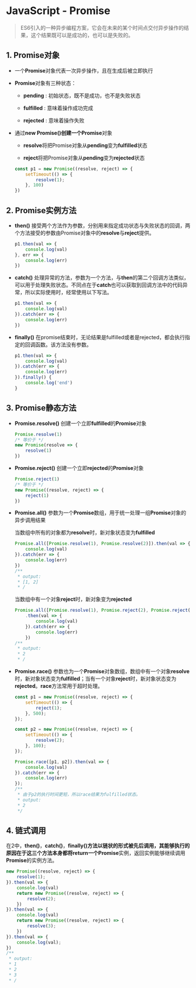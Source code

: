 # JavaScript - Promise

> ES6引入的一种异步编程方案，它会在未来的某个时间点交付异步操作的结果，这个结果既可以是成功的，也可以是失败的。

## 1. Promise对象

* 一个**Promise**对象代表一次异步操作，且在生成后被立即执行

* **Promise**对象有三种状态：
    
    * **pending** : 初始状态，既不是成功，也不是失败状态
    
    * **fulfilled** : 意味着操作成功完成
    
    * **rejected** : 意味着操作失败

* 通过**new Promise()**创建一个**Promise**对象
    
    * **resolve**将把Promise对象从**pending**变为**fulfilled**状态

    * **reject**将把Promise对象从**pending**变为**rejected**状态

    ```javascript
    const p1 = new Promise((resolve, reject) => {
        setTimeout(() => {
            resolve(1);
        }, 100)
    })
    ```

## 2. Promise实例方法

* **then()** 接受两个方法作为参数，分别用来指定成功状态与失败状态的回调，两个方法接受的参数由Promise对象中的**resolve**与**reject**提供。

    ```javascript
    p1.then(val => {
        console.log(val)
    }, err => {
        console.log(err)
    })
    ```

* **catch()** 处理异常的方法，参数为一个方法，与**then**的第二个回调方法类似，可以用于处理失败状态。不同点在于**catch**也可以获取到回调方法中的代码异常，所以实际使用时，经常使用以下写法。

    ```javascript
    p1.then(val => {
        console.log(val)
    }).catch(err => {
        console.log(err)
    })
    ```

* **finally()** 在promise结束时，无论结果是fulfilled或者是rejected，都会执行指定的回调函数。该方法没有参数。

    ```javascript
    p1.then(val => {
        console.log(val)
    }).catch(err => {
        console.log(err)
    }).finally() {
        console.log('end')
    }
    ```

## 3. Promise静态方法

* **Promise.resolve()** 创建一个立即**fulfilled**的**Promise**对象

    ```javascript
    Promise.resolve(1)
    /* 等价于 */
    new Promise(resolve => {
        resolve(1)
    })
    ```

* **Promise.reject()** 创建一个立即**rejected**的**Promise**对象

    ```javascript
    Promise.reject(1)
    /* 等价于 */
    new Promise((resolve, reject) => {
        reject(1)
    })
    ```

* **Promise.all()** 参数为一个**Promise**数组，用于统一处理一组**Promise**对象的异步调用结果

    当数组中所有的对象都为**resolve**时，新对象状态变为**fulfilled**
    
    ```javascript
    Promise.all([Promise.resolve(1), Promise.resolve(2)]).then(val => {
        console.log(val)
    }).catch(err => {
        console.log(err)
    })
    /**
     * output:
     * [1, 2]
     * /
    ```

    当数组中有一个对象**reject**时，新对象变为**rejected**
    
    ```javascript
    Promise.all([Promise.resolve(1), Promise.reject(2), Promise.reject(3)])
        .then(val => {
            console.log(val)
        }).catch(err => {
            console.log(err)
        })
    /**
     * output:
     * 2
     * /
    ```

* **Promise.race()** 参数也为一个**Promise**对象数组，数组中有一个对象**resolve**时，新对象状态变为**fulfilled**；当有一个对象**reject**时，新对象状态变为**rejected**。**race**方法常用于超时处理。

    ```javascript
    const p1 = new Promise((resolve, reject) => {
        setTimeout(() => {
            reject(1);
        }, 500);
    });

    const p2 = new Promise((resolve, reject) => {
        setTimeout(() => {
            resolve(2);
        }, 100);
    });

    Promise.race([p1, p2]).then(val => {
        console.log(val)
    }).catch(err => {
        console.log(err)
    });
    /**
     * 由于p2的执行时间更短，所以race结果为fulfilled状态。
     * output:
     * 2
     */
    ```

## 4. 链式调用

在2中，**then()**，**catch()**，**finally()**方法以链状的形式被先后调用，其能够执行的原因在于这三个方法本身都将return一个**Promise**实例，返回实例能够继续调用**Promise**的实例方法。

```javascript
new Promise((resolve, reject) => {
    resolve(1);
}).then(val => {
    console.log(val)
    return new Promise((resolve, reject) => {
        resolve(2);
    })
}).then(val => {
    console.log(val)
    return new Promise((resolve, reject) => {
        resolve(3);
    })
}).then(val => {
    console.log(val);
})
/**
 * output:
 * 1
 * 2
 * 3
 * /
```
